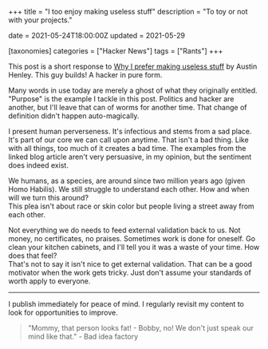 +++
title = "I too enjoy making useless stuff"
description = "To toy or not with your projects."

date = 2021-05-24T18:00:00Z
updated = 2021-05-29

[taxonomies]
categories = ["Hacker News"]
tags = ["Rants"]
+++

This post is a short response to [Why I prefer making useless stuff](https://web.eecs.utk.edu/~azh/blog/makinguselessstuff.html) by Austin Henley.
This guy builds! A hacker in pure form.
<!-- more -->

Many words in use today are merely a ghost of what they originally entitled. "Purpose" is the example I tackle in this post. Politics and hacker are another, but I'll leave that can of worms for another time. That change of definition didn't happen auto-magically.

I present human perverseness. It's infectious and stems from a sad place. It's part of our core we can call upon anytime. That isn't a bad thing. Like with all things, too much of it creates a bad time. The examples from the linked blog article aren't very persuasive, in my opinion, but the sentiment does indeed exist.

We humans, as a species, are around since two million years ago (given Homo Habilis). We still struggle to understand each other. How and when will we turn this around?  
This plea isn't about race or skin color but people living a street away from each other.

Not everything we do needs to feed external validation back to us. Not money, no certificates, no praises. Sometimes work is done for oneself. Go clean your kitchen cabinets, and I'll tell you it was a waste of your time. How does that feel?  
That's not to say it isn't nice to get external validation. That can be a good motivator when the work gets tricky. Just don't assume your standards of worth apply to everyone.

---
I publish immediately for peace of mind. I regularly revisit my content to look for opportunities to improve.

> "Mommy, that person looks fat! - Bobby, no! We don't just speak our mind like that." - Bad idea factory